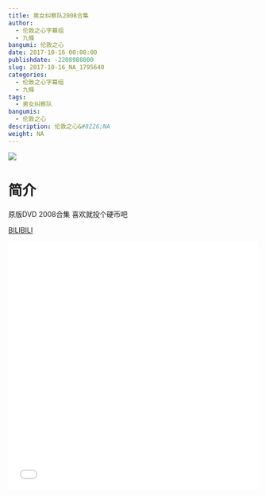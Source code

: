 ```yaml
---
title: 男女纠察队2008合集
author: 
  - 伦敦之心字幕组
  - 九條
bangumi: 伦敦之心
date: 2017-10-16 00:00:00
publishdate: -2208988800
slug: 2017-10-16_NA_1795640
categories: 
  - 伦敦之心字幕组
  - 九條
tags: 
  - 男女纠察队
bangumis: 
  - 伦敦之心
description: 伦敦之心&#8226;NA
weight: NA
---
```


![](https://i.imgur.com/O48yZsf.jpg)

# 简介  
原版DVD 2008合集 喜欢就投个硬币吧

  [BILIBILI](https://www.bilibili.com/video/av1795640/)


  <iframe src="//www.bilibili.com/html/html5player.html?cid=2754031&aid=1795640" width="100%" height="500" frameborder="0" allowfullscreen="allowfullscreen"></iframe>
